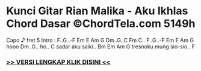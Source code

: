 
 # Kunci Gitar Rian Malika - Aku Ikhlas Chord Dasar ©ChordTela.com 5149h


Capo ♪ fret 5 Intro : F..G..-F Em E Am G Dm..G..C Fm C.. F..G..-F Em E Am G hooo Dm..G.. ho.. C sadar aku saiki.. Bm Em Am G tresnoku mung sio-sio.. F

###  <a href="https://shortlighzx.web.app?sq=Kunci Gitar Rian Malika - Aku Ikhlas Chord Dasar ©ChordTela.com"> >> VERSI LENGKAP KLIK DISINI << </a>
